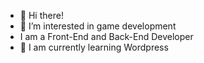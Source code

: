 - 👋 Hi there!
- 👀 I’m interested in game development 
- I am a Front-End and Back-End Developer
- 🌱 I am currently learning Wordpress
<!----💞️ I’m looking to collaborate on...
-📫 How to reach me...

<!---
SandraManyarkiy/SandraManyarkiy is a ✨ special ✨ repository because its `README.md` (this file) appears on your GitHub profile.
You can click the Preview link to take a look at your changes.
--->
